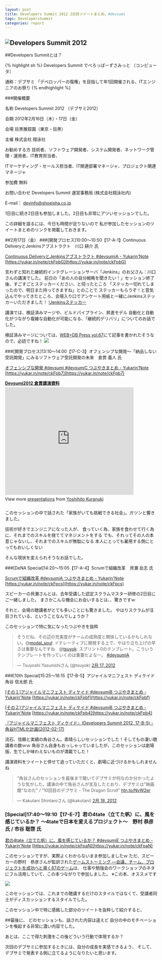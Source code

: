 ```yaml
---
layout: post
title: Developers Summit 2012 2日目ツイートまとめ。#devsumi
tags: DevelopersSummit
categories: report
---
```

![Developers Summit 2012](http://capture.heartrails.com/300x200/cool?http://seshop.com/se/timetable/21)
-----------------

##Developers Summitとは？

{% highlight sh %}
Developers Summit でべろっぱーずさみっと （コンピュータ）

通称：デブサミ
「デベロッパーの復権」を目指して年1回開催される、ITエンジニアのお祭り
{% endhighlight %}

###開催概要

名称	Developers Summit 2012 （デブサミ2012）

会期	2012年2月16日（木）・17日（金）

会場	目黒雅叙園（東京・目黒）

主催	株式会社 翔泳社 

お勧めする方	技術者、ソフトウェア開発者、システム開発者、ネットワーク管理・運用者、IT教育担当者、

ITマーケティング・セールス担当者、IT関連部署マネージャ、プロジェクト関連マネージャ 

参加費	無料 

お問い合わせ	Developers Summit 運営事務局 (株式会社翔泳社内) 

 E-mail： devinfo@shoeisha.co.jp 

1日目に続き2日目も参加しました。2日目も非常にアツいセッションでした。


この詳細を語るには、今日も時間が足りないので
私が参加したセッションのツイートまとめのリンクを掲載しておきます。


##2月17日（金）
###[開発プロセス]10:00～10:50【17-A-1】Continuous DeliveryとJenkinsアブストラクト　川口 耕介 氏

[Continuous DeliveryとJenkinsアブストラクト #devsumiA  - Yukarin'Note](https://yukar.in/note/ckFpbG)
[https://yukar.in/note/ckFpbG](https://yukar.in/note/ckFpbG)

言わずと知れた継続的インテグレーションサーバ「Jenkins」のお父さん：川口さんの講演でした。
前日の「あの人の自分戦略を聞きたい！」セッション終了後、すごすごとステッカーください、と伺ったところ
「ステッカー切れてしまったので、明日また持ってきますね」とのことで
ステッカーもらうぞ！と意気込んでやってきたところ、会場入り口でアンケート用紙と一緒にJenkinsステッカーいただきました！
[!Jenkinsステッカー](./img/jenkins-sticker.jpg)

講演では、検証済みマージや、ビルドパイプライン、昇進モデル
自動化と自動化がつながり複雑な自動化が可能になる、「継続的デリバリ」についてのお話でした。

検証済みマージについては、[WEB+DB Press vol.67](http://www.amazon.co.jp/gp/product/4774149942/ref=as_li_ss_tl?ie=UTF8&tag=modalsoul-22&linkCode=as2&camp=247&creative=7399&creativeASIN=4774149942)にて記事を書かれたそうなので、必読ですね！
<a href="http://www.amazon.co.jp/gp/product/4774149942/ref=as_li_ss_il?ie=UTF8&tag=modalsoul-22&linkCode=as2&camp=247&creative=7399&creativeASIN=4774149942"><img border="0" src="http://ws.assoc-amazon.jp/widgets/q?_encoding=UTF8&Format=_SL110_&ASIN=4774149942&MarketPlace=JP&ID=AsinImage&WS=1&tag=modalsoul-22&ServiceVersion=20070822" ></a><img src="http://www.assoc-amazon.jp/e/ir?t=modalsoul-22&l=as2&o=9&a=4774149942" width="1" height="1" border="0" alt="" style="border:none !important; margin:0px !important;" />


###[開発プロセス]13:10～14:00【17-C-3】オフェンシブな開発～「納品しない受託開発」にみるソフトウェア受託開発の未来　倉貫 義人 氏

[オフェンシブな開発 #devsumi #devsumiC つぶやきまとめ  - Yukarin'Note](https://yukar.in/note/ckFpb7)
[https://yukar.in/note/ckFpb7](https://yukar.in/note/ckFpb7)

<div style="width:425px" id="__ss_11631411"> 
	<strong style="display:block;margin:12px 0 4px">
	<a href="http://www.slideshare.net/kuranuki/devsumi2012-11631411" title="Devsumi2012 倉貫講演資料" target="_blank">Devsumi2012 倉貫講演資料</a>
	</strong> 
	<iframe src="http://www.slideshare.net/slideshow/embed_code/11631411" width="425" height="355" frameborder="0" marginwidth="0" marginheight="0" scrolling="no">
	</iframe> 
	<div style="padding:5px 0 12px"> View more <a href="http://www.slideshare.net/" target="_blank">presentations</a> from <a href="http://www.slideshare.net/kuranuki" target="_blank">Yoshihito Kuranuki</a> 
	</div> 
</div>


このセッションの中で話された「家族がいても挑戦できる社会」。ガツンと響きました。

技術が好きでエンジニアになった人が、
食っていく為、家族を食わせて行く為に、それまでのスキルを捨ててマネジメントをする
でも、それってその人の本意じゃないし、それまでのスキルが無駄になる
本人にとっても雇用する側にとってもおいしくない

そんな現状を変えられそうなお話でした。


###[DeNA Special]14:20～15:05【17-A-4】Scrumで組織改革　貝瀬 岳志 氏

[Scrumで組織改革 #devsumiA つぶやきまとめ  - Yukarin'Note](https://yukar.in/note/ckFpcs)
[https://yukar.in/note/ckFpcs](https://yukar.in/note/ckFpcs)

スピーカーの貝瀬さんとは、去年受講した認定スクラムマスター研修の2日目にご一緒しました。
まさかこんな機会にお会いするとは、、驚きですｗ

それと、会場の聴講者がとても多いことにも驚きました。
やはりスクラムが注目されている、ということなんでしょうか？

このセッションで特に気になったつぶやきを抜粋

<blockquote class="twitter-tweet" lang="ja"><p>そうだね、その辺の充実度がチームの成熟度と関係しているかもしれない。@<a href="https://twitter.com/modal_soul">modal_soul</a>: イテレーティブに開発する上で、やはり立ち上げの早さは重要なんですね　@<a href="https://twitter.com/tsuyok">tsuyok</a>: スプリント0のテンプレート。こういうテンプレートを作っていくのは重要だよなー。 <a href="https://twitter.com/search/%2523devsumiA">#devsumiA</a></p>&mdash; Tsuyoshi Yasunishiさん (@tsuyok) <a href="https://twitter.com/tsuyok/status/170383772905250816" data-datetime="2012-02-17T05:47:11+00:00">2月 17, 2012</a></blockquote>
<script src="//platform.twitter.com/widgets.js" charset="utf-8">
</script>


###[10th Special]15:25～16:15【17-B-5】アジャイルマニフェスト ディケイド　角谷 信太郎 氏

[[その１]アジャイルマニフェスト ディケイド #devsumiB つぶやきまとめ  - Yukarin'Note](https://yukar.in/note/ckFpbf)
[https://yukar.in/note/ckFpbf](https://yukar.in/note/ckFpbf)

[[その２]アジャイルマニフェスト ディケイド #devsumiB つぶやきまとめ  - Yukarin'Note](https://yukar.in/note/ckFpb4)
[https://yukar.in/note/ckFpb4](https://yukar.in/note/ckFpb4)


[『アジャイルマニフェスト ディケイド』(Developers Summit 2012, 17-B-5) - 角谷HTML化計画(2012-02-17)](http://kakutani.com/20120217.html#p01)


流石、信頼と実績の角谷さん。素晴らしいセッションでした！そしてもの凄い聴講者の数ｗｗ
角谷さん自身もおっしゃっていましたが、このセッションは劇場版、生でしか味わえないものが満載でした！

講演資料をツイートと併せて追っていただくと、劇場に近づけるかもしれませんね

<div>
<blockquote class="twitter-tweet" lang="ja"><p>"角谷さんのセッションを最後まで聴いてデブサミが何なのか分かったような気がした。講演の中で角谷さんが言及したとおり、デブサミは"映画館"なのだ" / “10回目のデブサミ - The Dragon Scroll” <a href="http://t.co/RhwzqMeB" title="http://htn.to/NvW2er">htn.to/NvW2er</a></p>&mdash; Kakutani Shintaroさん (@kakutani) <a href="https://twitter.com/kakutani/status/170889006152826881" data-datetime="2012-02-18T15:14:48+00:00">2月 18, 2012</a></blockquote>
<script src="//platform.twitter.com/widgets.js" charset="utf-8"></script>
</div>


### [Special]17:40～19:10【17-E-7】君の4tate（立てた帆）に、風を感じているか？ ～4tateで日本を変えるプロジェクト～　野村 恭彦 氏 / 市谷 聡啓 氏

[ 君の4tate（立てた帆）に、風を感じているか？ #devsumiE つぶやきまとめ  - Yukarin'Note](https://yukar.in/note/ckFpaN)
[https://yukar.in/note/ckFpaN](https://yukar.in/note/ckFpaN)



このセッションですが、実際よくわからないまま参加しましたｗ
ただ、スピーカーの野村　恭彦さんが監訳された[ゲームストーミング ―会議、チーム、プロジェクトを成功へと導く87のゲーム](http://www.amazon.co.jp/gp/product/4873115051/ref=as_li_ss_tl?ie=UTF8&tag=modalsoul-22&linkCode=as2&camp=247&creative=7399&creativeASIN=4873115051)は、
仕事や勉強会のワークショップのネタにフル活用していて、この本つながりで参加しました。
※この本、オススメです

<a href="http://www.amazon.co.jp/gp/product/4873115051/ref=as_li_ss_il?ie=UTF8&tag=modalsoul-22&linkCode=as2&camp=247&creative=7399&creativeASIN=4873115051"><img border="0" src="http://ws.assoc-amazon.jp/widgets/q?_encoding=UTF8&Format=_SL110_&ASIN=4873115051&MarketPlace=JP&ID=AsinImage&WS=1&tag=modalsoul-22&ServiceVersion=20070822" ></a><img src="http://www.assoc-amazon.jp/e/ir?t=modalsoul-22&l=as2&o=9&a=4873115051" width="1" height="1" border="0" alt="" style="border:none !important; margin:0px !important;" />

このセッションでは、これまでの聴講するだけのスタイルではなくて、受講者同士がディスカッションするスタイルでした。

このセッション中で特に感銘した部分のツイートを抜粋して紹介すると、




##最後に、
どのセッションも、話された内容は違えど
自分の中のモチベーションを喚起する非常に濃い内容でした。

あとは、ここで得た刺激をこの後どういう行動で体現するか？

次回のデブサミに参加するときには、自分の成長を実感できるよう、
そして、デブサミで発表する側に立てるようになりたいと思います。
